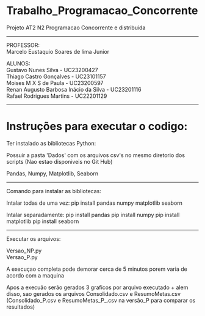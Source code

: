 # Trabalho_Programacao_Concorrente
Projeto AT2 N2 Programacao Concorrente e distribuida

---
PROFESSOR: <br> 
Marcelo Eustaquio Soares de lima Junior

ALUNOS: <br>
Gustavo Nunes Silva - UC23200427 <br>
Thiago Castro Gonçalves - UC23101157 <br>
Moises M X S de Paula - UC23200597 <br>
Renan Augusto Barbosa Inácio da Silva - UC23201116 <br>
Rafael Rodrigues Martins - UC22201129

---

# Instruções para executar o codigo:

Ter instalado as bibliotecas Python: 

Possuir a pasta 'Dados' com os arquivos csv's no mesmo diretorio dos scripts (Nao estao disponiveis no Git Hub)

Pandas, Numpy, Matplotlib, Seaborn

---

Comando para instalar as bibliotecas:

Intalar todas de uma vez:
pip install pandas numpy matplotlib seaborn

Intalar separadamente:
pip install pandas
pip install numpy
pip install matplotlib
pip install seaborn

---
Executar os arquivos:

Versao_NP.py <br>
Versao_P.py

A execuçao completa pode demorar cerca de 5 minutos porem varia de acordo com a maquina

Apos a execuão serão gerados 3 graficos por arquivo executado + alem disso, sao gerados os arquivos Consolidado.csv e ResumoMetas.csv (Consolidado_P.csv e ResumoMetas_P_.csv na versão_P para comparar os resultados)

